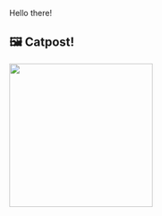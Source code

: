 Hello there!



## 🖼️ Catpost!

<sub>
    <img src="https://cdn2.thecatapi.com/images/MTUyNTEwOA.jpg" height="256">
</sub>

